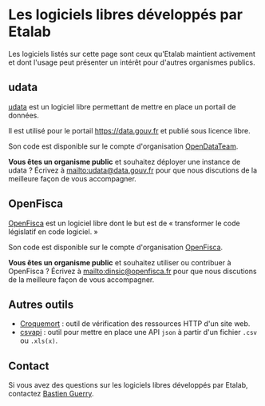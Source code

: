 # Les logiciels libres développés par Etalab

Les logiciels listés sur cette page sont ceux qu'Etalab maintient activement et dont l'usage peut présenter un intérêt pour d'autres organismes publics.

## udata

[udata](https://getudata.org) est un logiciel libre permettant de mettre en place un portail de données.

Il est utilisé pour le portail https://data.gouv.fr et publié sous licence libre.

Son code est disponible sur le compte d'organisation [OpenDataTeam](https://github.com/opendatateam/).

**Vous êtes un organisme public** et souhaitez déployer une instance
de udata ?  Écrivez à [mailto:udata@data.gouv.fr](udata@data.gouv.fr) pour que nous discutions de la meilleure façon de vous accompagner.

<!-- **Vous êtes un autre acteur?** Tenez-vous au courant des sessions d'information ouvertes au public. -->

## OpenFisca

[OpenFisca](https://openfisca.org/fr/) est un logiciel libre dont le but est de « transformer le code législatif en code logiciel. »

Son code est disponible sur le compte d'organisation [OpenFisca](https://github.com/openfisca).

**Vous êtes un organisme public** et souhaitez utiliser ou contribuer à OpenFisca ?  Écrivez à [mailto:dinsic@openfisca.fr](dinsic@openfisca.fr) pour que nous discutions de la meilleure façon de vous accompagner.

## Autres outils

- [Croquemort](https://github.com/opendatateam/croquemort) : outil de vérification des ressources HTTP d'un site web.
- [csvapi](https://github.com/opendatateam/csvapi) : outil pour mettre en place une API `json` à partir d'un fichier `.csv` ou `.xls(x)`.

## Contact

Si vous avez des questions sur les logiciels libres développés par Etalab, contactez [Bastien Guerry](mailto:bastien.guerry@data.gouv.fr).
